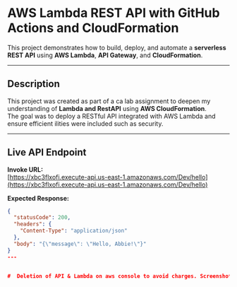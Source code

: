 #  AWS Lambda REST API with GitHub Actions and CloudFormation

This project demonstrates how to build, deploy, and automate a **serverless REST API** using **AWS Lambda**, **API Gateway**, and **CloudFormation**.

---

## Description

This project was created as part of a ca lab assignment to deepen my understanding of **Lambda and RestAPI** using **AWS CloudFormation**.  
The goal was to deploy a RESTful API integrated with AWS Lambda and ensure efficient ilities were included such as security.

---

##  Live API Endpoint

**Invoke URL:**  
[https://xbc3flxofi.execute-api.us-east-1.amazonaws.com/Dev/hello](https://xbc3flxofi.execute-api.us-east-1.amazonaws.com/Dev/hello)

**Expected Response:**
```json
{
  "statusCode": 200,
  "headers": {
    "Content-Type": "application/json"
  },
  "body": "{\"message\": \"Hello, Abbie!\"}"
}
---


#  Deletion of API & Lambda on aws console to avoid charges. Screenshots provided in both the github folder and Word document.
